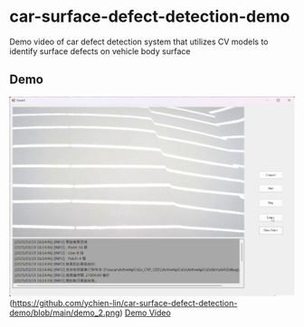# car-surface-defect-detection-demo
Demo video of car defect detection system that utilizes CV models to identify surface defects on vehicle body surface
## Demo 
![UI](https://github.com/ychien-lin/car-surface-defect-detection-demo/blob/main/demo_1.png)
(https://github.com/ychien-lin/car-surface-defect-detection-demo/blob/main/demo_2.png)
[Demo Video](https://drive.google.com/file/d/1wGnNrKzB_5JUumGrklRMxHixv0l1uw1-/view?usp=sharing)
